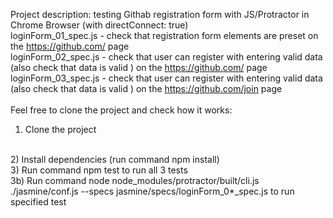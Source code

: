 Project description: testing Githab registration form with JS/Protractor in Chrome Browser (with directConnect: true)
<br>
loginForm_01_spec.js - check that registration form elements are preset on the https://github.com/ page
<br>
loginForm_02_spec.js - check that user can register with entering valid data (also check that data is valid ) on the https://github.com/ page
<br>
loginForm_03_spec.js - check that user can register with entering valid data (also check that data is valid ) on the https://github.com/join page
<br><br>
Feel free to clone the project and check how it works:
<br>
1) Clone the project
<br>
2) Install dependencies (run command npm install)
<br>
3) Run command npm test to run all 3 tests
<br>
3b) Run command node node_modules/protractor/built/cli.js ./jasmine/conf.js --specs jasmine/specs/loginForm_0*_spec.js to run specified test
